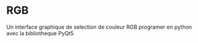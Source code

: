 # RGB
Un interface graphique de selection de couleur RGB
programer en python avec la bibliotheque PyQt5
